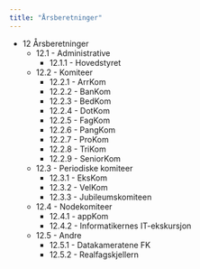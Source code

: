```yaml
---
title: "Årsberetninger"
---
```


* 12 Årsberetninger
    * 12.1 - Administrative
        * 12.1.1 - Hovedstyret
    * 12.2 - Komiteer
        * 12.2.1 - ArrKom
        * 12.2.2 - BanKom
        * 12.2.3 - BedKom
        * 12.2.4 - DotKom
        * 12.2.5 - FagKom
        * 12.2.6 - PangKom
        * 12.2.7 - ProKom
        * 12.2.8 - TriKom
        * 12.2.9 - SeniorKom
    * 12.3 - Periodiske komiteer
        * 12.3.1 - EksKom
        * 12.3.2 - VelKom
        * 12.3.3 - Jubileumskomiteen
    * 12.4 - Nodekomiteer
        * 12.4.1 - appKom
        * 12.4.2 - Informatikernes IT-ekskursjon
    * 12.5 - Andre
        * 12.5.1 - Datakameratene FK
        * 12.5.2 - Realfagskjellern